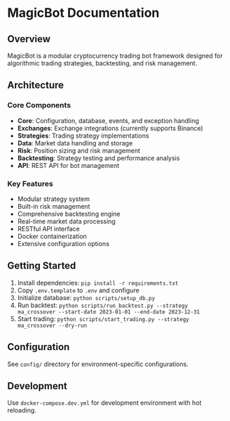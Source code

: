 # MagicBot Documentation

## Overview

MagicBot is a modular cryptocurrency trading bot framework designed for algorithmic trading strategies, backtesting, and risk management.

## Architecture

### Core Components

- **Core**: Configuration, database, events, and exception handling
- **Exchanges**: Exchange integrations (currently supports Binance)
- **Strategies**: Trading strategy implementations
- **Data**: Market data handling and storage
- **Risk**: Position sizing and risk management
- **Backtesting**: Strategy testing and performance analysis
- **API**: REST API for bot management

### Key Features

- Modular strategy system
- Built-in risk management
- Comprehensive backtesting engine
- Real-time market data processing
- RESTful API interface
- Docker containerization
- Extensive configuration options

## Getting Started

1. Install dependencies: `pip install -r requirements.txt`
2. Copy `.env.template` to `.env` and configure
3. Initialize database: `python scripts/setup_db.py`
4. Run backtest: `python scripts/run_backtest.py --strategy ma_crossover --start-date 2023-01-01 --end-date 2023-12-31`
5. Start trading: `python scripts/start_trading.py --strategy ma_crossover --dry-run`

## Configuration

See `config/` directory for environment-specific configurations.

## Development

Use `docker-compose.dev.yml` for development environment with hot reloading.
